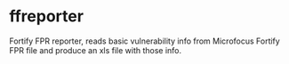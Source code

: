 # ffreporter
Fortify FPR reporter, reads basic vulnerability info from Microfocus Fortify FPR file and produce an xls file with those info.
